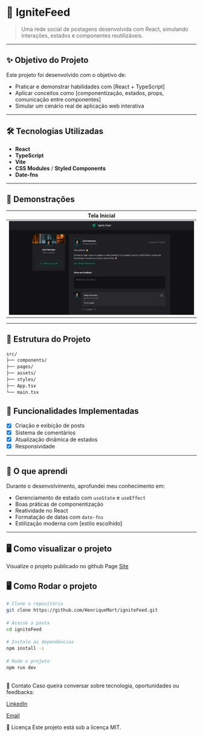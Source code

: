 # 🚀 IgniteFeed

> Uma rede social de postagens desenvolvida com React, simulando interações, estados e componentes reutilizáveis.

---

## ✨ Objetivo do Projeto

Este projeto foi desenvolvido com o objetivo de:
- Praticar e demonstrar habilidades com [React + TypeScript]
- Aplicar conceitos como [componentização, estados, props, comunicação entre componentes]
- Simular um cenário real de aplicação web interativa

---

## 🛠️ Tecnologias Utilizadas

- **React**
- **TypeScript**
- **Vite**
- **CSS Modules** / **Styled Components**
- **Date-fns**

---

## 📸 Demonstrações

| Tela Inicial |
|--------------|
| ![Home](src\assets\readme\Home.webp) 

---

## 📁 Estrutura do Projeto

```bash
src/
├── components/
├── pages/
├── assets/
├── styles/
├── App.tsx
└── main.tsx
```

## 🧪 Funcionalidades Implementadas

- [x] Criação e exibição de posts
- [x] Sistema de comentários
- [x] Atualização dinâmica de estados
- [x] Responsividade

---

## 🧠 O que aprendi

Durante o desenvolvimento, aprofundei meu conhecimento em:
- Gerenciamento de estado com `useState` e `useEffect`
- Boas práticas de componentização
- Reatividade no React
- Formatação de datas com `date-fns`
- Estilização moderna com [estilo escolhido]

---

## 🖥️ Como visualizar o projeto
Visualize o projeto publicado no github Page [Site](https://henriquemart.github.io/igniteFeed/)

## 🖥️ Como Rodar o projeto

```bash
# Clone o repositório
git clone https://github.com/HenriqueMart/igniteFeed.git

# Acesse a pasta
cd igniteFeed

# Instale as dependências
npm install -i

# Rode o projeto
npm run dev



```

🤝 Contato
Caso queira conversar sobre tecnologia, oportunidades ou feedbacks:

[LinkedIn](https://www.linkedin.com/in/henriquemart/)

[Email](devhenriquemartins@gmail.com)

📄 Licença
Este projeto está sob a licença MIT.
